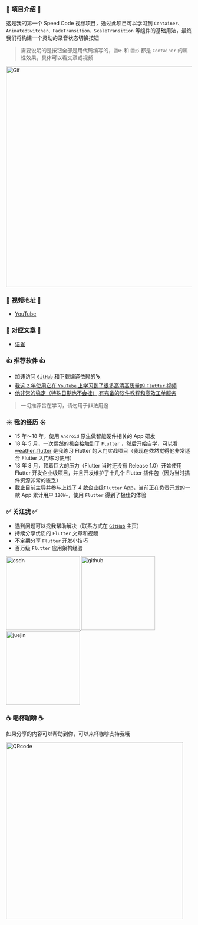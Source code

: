 ### 📖 项目介绍 📖

这是我的第一个 Speed Code 视频项目，通过此项目可以学习到 `Container、AnimatedSwitcher、FadeTransition、ScaleTransition` 等组件的基础用法，最终我们将构建一个灵动的录音状态切换按钮

> 需要说明的是按钮全部是用代码编写的，`圆环` 和 `圆形` 都是 `Container` 的属性效果，具体可以看文章或视频

<img src="images/audio_recording.gif" alt="Gif" height="600"/>

### 🎥 视频地址 🎥

- [YouTube](https://www.youtube.com/channel/UCBZqDGI6DwI0njwnMuq8yog)

### 📒 对应文章 📒

- [语雀](https://www.yuque.com/docs/share/83e1400b-5a0d-4b78-a7a9-55609f42c2d3)

### 👍 推荐软件 👍

- [加速访问 `GitHub` 和下载编译依赖的🪜](https://bit.ly/3fcL0ND)
- [我这 `2` 年使用它在 `YouTube` 上学习到了很多高清高质量的 `Flutter` 视频](https://bit.ly/3fcL0ND)
- [他非常的稳定（特殊日期也不会挂）,有完备的软件教程和高效工单服务](https://bit.ly/3fcL0ND)

> 一切推荐旨在学习，请勿用于非法用途

### ☀️ 我的经历 ☀️

- 15 年～18 年，使用 `Android` 原生做智能硬件相关的  App 研发
- 18 年 5 月，一次偶然的机会接触到了 `Flutter` ，然后开始自学，可以看 [weather_flutter](https://github.com/yy1300326388/weather_flutter) 是我练习 Flutter 的入门实战项目（我现在依然觉得他非常适合 Flutter 入门练习使用）
- 18 年 8 月，顶着巨大的压力（Flutter 当时还没有 Release 1.0）开始使用 Flutter 开发企业级项目，并且开发维护了十几个 Flutter 插件包（因为当时插件资源非常的匮乏）
- 截止目前主导并参与上线了 4 款企业级`Flutter` App，当前正在负责开发的一款 App 累计用户 `120W+`，使用 `Flutter` 得到了极佳的体验

### ✅ 关注我 ✅ 

- 遇到问题可以找我帮助解决（联系方式在 [`GitHub`](https://github.com/yy1300326388) 主页）
- 持续分享优质的 `Flutter` 文章和视频
- 不定期分享 `Flutter` 开发小技巧
- 百万级 `Flutter` 应用架构经验

<p>
  <a href="https://zhengsl.blog.csdn.net">
    <img width="200" alt="csdn" src="https://raw.githubusercontent.com/yy1300326388/yy1300326388/main/images/follow/csdn_follow.png">
  </a>
  <a href="https://github.com/yy1300326388">
    <img width="200" alt="github" src="https://raw.githubusercontent.com/yy1300326388/yy1300326388/main/images/follow/github_follow.png">
  </a>
  <a href="https://juejin.cn/user/764915820276439">
    <img width="200" alt="juejin" src="https://raw.githubusercontent.com/yy1300326388/yy1300326388/main/images/follow/juejin_follow.png">
  </a>
</p>

### ☕️ 喝杯咖啡 ☕️

如果分享的内容可以帮助到你，可以来杯咖啡支持我哦

<img src="https://github.com/yy1300326388/yy1300326388/blob/main/images/pay_qr_code/pay_qr_code.png" alt="QRcode" width="480"/>




